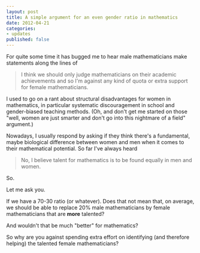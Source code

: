 ```yaml
---
layout: post
title: A simple argument for an even gender ratio in mathematics
date: 2012-04-21
categories:
- updates
published: false
---
```


For quite some time it has bugged me to hear male mathematicians make statements along the lines of

> I think we should only judge mathematicians on their academic achievements and so I'm against any kind of quota or extra support for female mathematicians.

I used to go on a rant about structural disadvantages for women in mathematics, in particular systematic discouragement in school and gender-biased teaching methods. (Oh, and don't get me started on those "well, women are just smarter and don't go into this nightmare of a field" argument.)

Nowadays, I usually respond by asking if they think there's a fundamental, maybe biological difference between women and men when it comes to their mathematical potential. So far I've always heard

> No, I believe talent for mathematics is to be found equally in men and women.

So.

Let me ask you.

If we have a 70-30 ratio (or whatever). Does that not mean that, on average, we should be able to replace 20% male mathematicians by female mathematicians that are **more** talented?

And wouldn't that be much "better" for mathematics?

So why are you against spending extra effort on identifying (and therefore helping) the talented female mathematicians?

